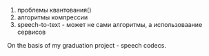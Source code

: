 1. проблемы квантования()
2. алгоритмы компрессии
3. speech-to-text - может не сами алгоритмы, а использоваание сервисов

On the basis of my graduation project - speech codecs.

